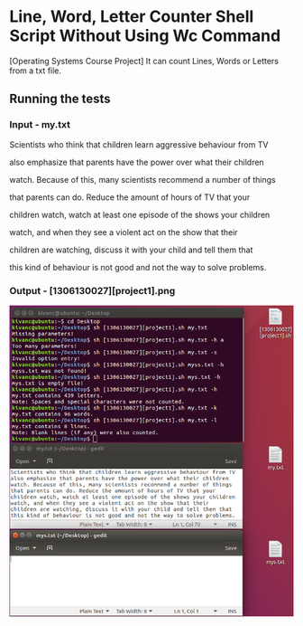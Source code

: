 # Line, Word, Letter Counter Shell Script Without Using Wc Command
[Operating Systems Course Project] It can count Lines, Words or Letters from a txt file.

## Running the tests

### Input - my.txt

Scientists who think that children learn aggressive behaviour from TV

also emphasize that parents have the power over what their children

watch. Because of this, many scientists recommend a number of things

that parents can do. Reduce the amount of hours of TV that your

children watch, watch at least one episode of the shows your children

watch, and when they see a violent act on the show that their

children are watching, discuss it with your child and tell them that

this kind of behaviour is not good and not the way to solve problems.

### Output - [1306130027][project1].png

![alt text](https://github.com/kivanckadir/Line-Word-Letter-Counter-Shell-Script-Without-Using-Wc-Command/blob/master/%5B1306130027%5D%5Bproject1%5D.png)
